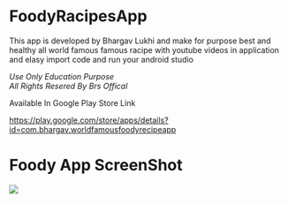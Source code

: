 # FoodyRacipesApp
This app is developed by Bhargav Lukhi and make for purpose best and healthy all world famous famous racipe with youtube videos in application and elasy import code and run your android studio  

*Use Only Education Purpose*  
*All Rights Resered By Brs Offical*


Available In Google Play Store Link

https://play.google.com/store/apps/details?id=com.bhargav.worldfamousfoodyrecipeapp

# Foody App ScreenShot

![](https://drive.google.com/drive/u/0/folders/1n7lyCDbXa48NSIT95Y_AIGKXGOHs30Zk)
